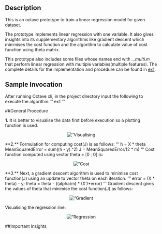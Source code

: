 ## Description

This is an octave prototype to train a linear regression model for given dataset.

The prototype implements linear regression with one variable. It also gives insights into its supplementary algorithms like gradient descent which minimises the cost function and the algorithm to calculate value of cost function using theta matrix.

This prototype also includes some files whose names end with *…multi.m* that perform linear regression with multiple variables(multiple features). The complete details for the implementation and procedure can be found in [ex1](https://github.com/kushalchaudhari21/LinearRegression/blob/master/ex1.pdf).

## Sample Invocation

After running Octave cli, in the project directory input the following to execute the algorithm
‘’’
ex1
‘’’

##General Procedure

**1.**  It is better to visualise the data first before execution so a plotting function is used. 
<p align="center">
  <img src=“https://github.com/kushalchaudhari21/LinearRegression/blob/master/output%20screenshots/visualising%20the%20data.png" title=“Visualising the data”>
</p>
**2.** Formulation for computing cost(J) is as follows:
‘’’
h = X * theta                           
MeanSquaredError = sum((h - y).^2)
J = MeanSquaredError/(2 * m)
‘’’
Cost function computed using vector theta = [0 ; 0] is:
<p align="center">
  <img src=“https://github.com/kushalchaudhari21/LinearRegression/blob/master/output%20screenshots/computing%20cost%20with%20sample%20theta.png" title=“Cost function output”>
</p>
**3.** Next, a gradient descent algorithm is used to minimise cost function(J) using an update to vector theta on each iteration.
‘’’
error = (X * theta) - y;
theta = theta - ((alpha/m) * (X’)*error)
‘’’
Gradient descent gives the values of theta that minimise the cost function(J) as follows:
<p align="center">
  <img src=“https://github.com/kushalchaudhari21/LinearRegression/blob/master/output%20screenshots/minimised%20theta%20using%20gradient%20descent.png" title=“Gradient descent Theta update”>
</p>
Visualising the regression line:
<p align="center">
  <img src=“https://github.com/kushalchaudhari21/LinearRegression/blob/master/output%20screenshots/visualising%20final%20regression%20line.png" title=“Regression line”>
</p>










##Important Insights



